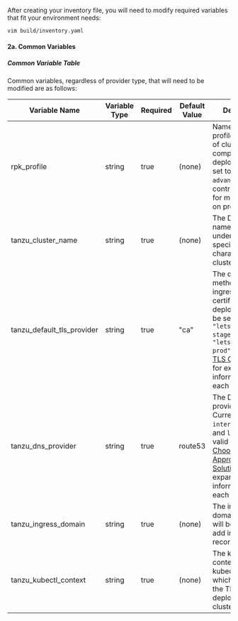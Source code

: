 After creating your inventory file, you will need to modify required variables that fit your environment needs:

```bash
vim build/inventory.yaml
```

#### 2a. Common Variables

##### Common Variable Table
Common variables, regardless of provider type, that will need to be modified are as follows:

| Variable Name         | Variable Type | Required | Default Value | Description                                                                              |
| --------------------- | ------------- | -------- | ------------- | ---------------------------------------------------------------------------------------- |
| rpk_profile           | string        | true     | (none)        | Name of the RPK profile (collection of cluster components) to deploy . Can be set to `platform` or `advanced`. See the contribution guide for more details on profiles [here](../CONTRIBUTING.md#profiles). |
| tanzu_cluster_name    | string        | true     | (none)        | The DNS friendly name (e.g. no underscores or special characters) of the cluster         |
| tanzu_default_tls_provider | string | true | "ca" | The default method for ingress TLS certificate deployment.  Can be set to `"ca"`, `"letsencrypt-stage"`, or `"letsencrypt-prod"`  See [Ingress TLS Certificates](../tls/tls.md) for expanded information on each setting. |
| tanzu_dns_provider    | string        | true     | route53       | The DNS provider/backend. Currently `route53`, `internal`, `nip.io`, and `local` are valid options.  See [Choosing the Appropriate DNS Solution](../DNS.md) for expanded information on each setting. |
| tanzu_ingress_domain  | string        | true     | (none)        | The ingress domain, which will be used to add ingress DNS records to                     |
| tanzu_kubectl_context | string        | true     | (none)        | The kubectl context (from kubeconfig) which represents the TKG target deployment cluster |
